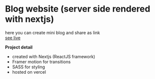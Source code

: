 # Blog website (server side rendered with nextjs)
here you can create mini blog and share as link <br/>
[see live](https://blogoo.vercel.app/)

**Project detail**
+ created with Nextjs (ReactJS framework)
+ Framer motion for transitions 
+ SASS for styling
+ hosted on vercel 
